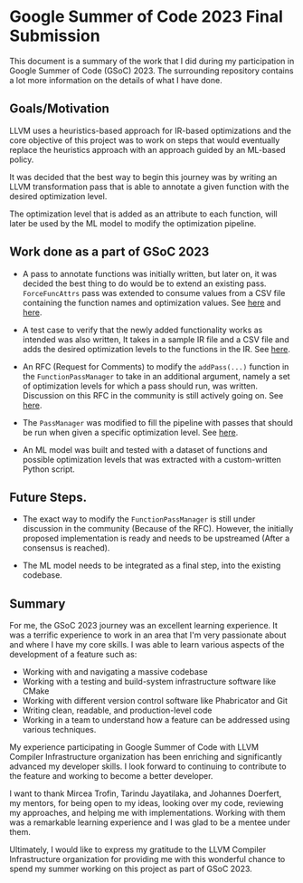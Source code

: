# Google Summer of Code 2023 Final Submission

This document is a summary of the work that I did during my participation in Google Summer of Code (GSoC) 2023. The surrounding repository contains a lot more information on the details of what I have done.

## Goals/Motivation

LLVM uses a heuristics-based approach for IR-based optimizations and the core objective of this project was to work on steps that would eventually replace the heuristics approach with an approach guided by an ML-based policy.

It was decided that the best way to begin this journey was by writing an LLVM transformation pass that is able to annotate a given function with the desired optimization level.

The optimization level that is added as an attribute to each function, will later be used by the ML model to modify the optimization pipeline.

## Work done as a part of GSoC 2023

- A pass to annotate functions was initially written, but later on, it was decided the best thing to do would be to extend an existing pass. `ForceFuncAttrs` pass was extended to consume values from a CSV file containing the function names and optimization values. See [here](https://github.com/llvm/llvm-project/blob/main/llvm/lib/Transforms/IPO/ForceFunctionAttrs.cpp) and [here](https://github.com/llvm/llvm-project/blob/main/llvm/include/llvm/Transforms/IPO/ForceFunctionAttrs.h).

- A test case to verify that the newly added functionality works as intended was also written, It takes in a sample IR file and a CSV file and adds the desired optimization levels to the functions in the IR. See [here](https://github.com/llvm/llvm-project/tree/main/llvm/test/Transforms/ForcedFunctionAttrs).

- An RFC (Request for Comments) to modify the `addPass(...)` function in the `FunctionPassManager` to take in an additional argument, namely a set of optimization levels for which a pass should run, was written. Discussion on this RFC in the community is still actively going on. See [here](https://discourse.llvm.org/t/rfc-making-the-pass-manager-aware-of-function-level-optimization-attributes/73736).

- The `PassManager` was modified to fill the pipeline with passes that should be run when given a specific optimization level. See [here]().

- An ML model was built and tested with a dataset of functions and possible optimization levels that was extracted with a custom-written Python script.

## Future Steps.

- The exact way to modify the `FunctionPassManager` is still under discussion in the community (Because of the RFC). However, the initially proposed implementation is ready and needs to be upstreamed (After a consensus is reached).

- The ML model needs to be integrated as a final step, into the existing codebase.

## Summary

For me, the GSoC 2023 journey was an excellent learning experience. It was a terrific experience to work in an area that I'm very passionate about and where I have my core skills. I was able to learn various aspects of the development of a feature such as:

- Working with and navigating a massive codebase
- Working with a testing and build-system infrastructure software like CMake
- Working with different version control software like Phabricator and Git
- Writing clean, readable, and production-level code
- Working in a team to understand how a feature can be addressed using various techniques.

My experience participating in Google Summer of Code with LLVM Compiler Infrastructure organization has been enriching and significantly advanced my developer skills. I look forward to continuing to contribute to the feature and working to become a better developer.

I want to thank Mircea Trofin, Tarindu Jayatilaka, and Johannes Doerfert, my mentors, for being open to my ideas, looking over my code, reviewing my approaches, and helping me with implementations. Working with them was a remarkable learning experience and I was glad to be a mentee under them.

Ultimately, I would like to express my gratitude to the LLVM Compiler Infrastructure organization for providing me with this wonderful chance to spend my summer working on this project as part of GSoC 2023.
